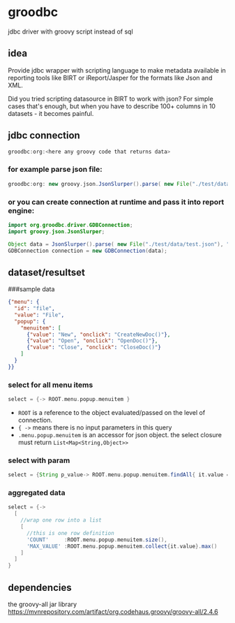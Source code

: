 # groodbc
jdbc driver with groovy script instead of sql

## idea
Provide jdbc wrapper with scripting language to make metadata available in reporting tools like BIRT or iReport/Jasper
for the formats like Json and XML.

Did you tried scripting datasource in BIRT to work with json?
For simple cases that's enough, but when you have to describe 100+ columns in 10 datasets - it becomes painful.

## jdbc connection
```groovy
groodbc:org:<here any groovy code that returns data>
```


### for example parse json file:
```groovy
groodbc:org: new groovy.json.JsonSlurper().parse( new File("./test/data/test.json").newReader("UTF-8") )
```

### or you can create connection at runtime and pass it into report engine:
```java
import org.groodbc.driver.GDBConnection;
import groovy.json.JsonSlurper;

Object data = JsonSlurper().parse( new File("./test/data/test.json"), "UTF-8"  );
GDBConnection connection = new GDBConnection(data);
```

## dataset/resultset
###sample data
```json
{"menu": {
  "id": "file",
  "value": "File",
  "popup": {
    "menuitem": [
      {"value": "New", "onclick": "CreateNewDoc()"},
      {"value": "Open", "onclick": "OpenDoc()"},
      {"value": "Close", "onclick": "CloseDoc()"}
    ]
  }
}}
```
### select for all menu items
```groovy
select = {-> ROOT.menu.popup.menuitem }
```
* `ROOT` is a reference to the object evaluated/passed on the level of connection.
* `{ ->` means there is no input parameters in this query
* `.menu.popup.menuitem` is an accessor for json object. the select closure must return `List<Map<String,Object>>`

### select with param
```groovy
select = {String p_value-> ROOT.menu.popup.menuitem.findAll{ it.value == p_value } }
```

###  aggregated data
```groovy
select = {-> 
  [
    //wrap one row into a list
    [
      //this is one row definition
      'COUNT'     :ROOT.menu.popup.menuitem.size(),
      'MAX_VALUE' :ROOT.menu.popup.menuitem.collect{it.value}.max()
    ] 
  ]
}
```

## dependencies
the groovy-all jar library
https://mvnrepository.com/artifact/org.codehaus.groovy/groovy-all/2.4.6


